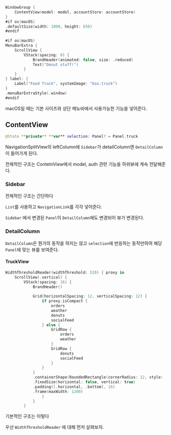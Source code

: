```swift
WindowGroup {
    ContentView(model: model, accountStore: accountStore)
}
#if os(macOS)
.defaultSize(width: 1000, height: 650)
#endif
        
#if os(macOS)
MenuBarExtra {
	ScrollView {
		VStack(spacing: 0) {
			BrandHeader(animated: false, size: .reduced)
            Text("Donut stuff!")
		}
    }
} label: {
	Label("Food Truck", systemImage: "box.truck")
}
.menuBarExtraStyle(.window)
#endif
```

macOS일 때는 기본 사이즈와 상단 메뉴바에서 사용가능한 기능을 넣어준다.

## ContentView
```swift 
@State **private** **var** selection: Panel? = Panel.truck
```
NavigationSplitView의 leftColumn에 `Sidebar`가 detailColumn엔 `DetailColumn`이 들어가게 된다.

전체적인 구조는 ContetnView에서 model, auth 관련 기능을 하위뷰에 계속 전달해준다.

### Sidebar
전체적인 구조는 간단하다

`List`를 사용하고 `NavigationLink`를 각각 넣어준다.

`Sidebar` 에서 변경된 `Panel`이 `DetailColumn`에도 변경되어 뷰가 변경된다.

### DetailColumn

`DetailColumn`은 뭔가의 동작을 하지는 않고 `selection`에 반응하는 동작만하여 해당 `Panel`에 맞는 뷰를 보여준다.


#### TruckView

```swift
WidthThresholdReader(widthThreshold: 520) { proxy in
	ScrollView(.vertical) {
		VStack(spacing: 16) {
			BrandHeader()
            
            Grid(horizontalSpacing: 12, verticalSpacing: 12) {
				if proxy.isCompact {
					orders
					weather
					donuts
					socialFeed
                } else {
	                GridRow {
			            orders
				        weather
				    }
				    GridRow {
					    donuts
						socialFeed
					}
                }
	        }
            .containerShape(RoundedRectangle(cornerRadius: 12, style: .continuous))
            .fixedSize(horizontal: false, vertical: true)
            .padding([.horizontal, .bottom], 16)
            .frame(maxWidth: 1200)
                }
            }
        }
```

기본적인 구조는 이렇다

우선 `WidthThresholdReader` 에 대해 먼저 살펴보자.
